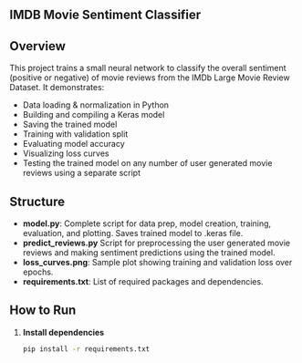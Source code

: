 ## IMDB Movie Sentiment Classifier

## Overview
This project trains a small neural network to classify the overall sentiment (positive or negative) of movie reviews from the IMDb Large Movie Review Dataset. It demonstrates:

- Data loading & normalization in Python  
- Building and compiling a Keras model  
- Saving the trained model
- Training with validation split  
- Evaluating model accuracy  
- Visualizing loss curves
- Testing the trained model on any number of user generated movie reviews using a separate script

## Structure
- **model.py**: Complete script for data prep, model creation, training, evaluation, and plotting.  Saves trained model to .keras file.
- **predict_reviews.py** Script for preprocessing the user generated movie reviews and making sentiment predictions using the trained model.
- **loss_curves.png**: Sample plot showing training and validation loss over epochs.
- **requirements.txt**: List of required packages and dependencies.

## How to Run
1. **Install dependencies**  
   ```bash
   pip install -r requirements.txt

